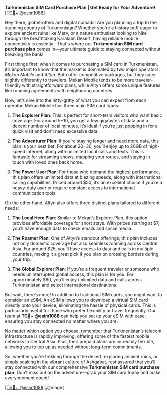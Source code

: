 **Turkmenistan SIM Card Purchase Plan | Get Ready for Your Adventure!** [[TG💪+ @esim1088](https://t.me/s/esim1088)]

Hey there, globetrotters and digital nomads! Are you planning a trip to the stunning country of Turkmenistan? Whether you're a history buff eager to explore ancient ruins like Merv, or a nature enthusiast looking to hike through the breathtaking Karakum Desert, having reliable mobile connectivity is essential. That's where our **Turkmenistan SIM card purchase plan** comes in—your ultimate guide to staying connected without breaking the bank!

First things first: when it comes to purchasing a SIM card in Turkmenistan, it’s important to know that the market is dominated by two major operators: *Mekan Mobile* and *Altyn*. Both offer competitive packages, but they cater slightly differently to travelers. Mekan Mobile tends to be more traveler-friendly with straightforward plans, while Altyn offers some unique features like roaming agreements with neighboring countries.

Now, let’s dive into the nitty-gritty of what you can expect from each operator. Mekan Mobile has three main SIM card types:

1. **The Explorer Plan**: This is perfect for short-term visitors who want basic coverage. For around $5-$10, you get a few gigabytes of data and a decent number of local minutes. It’s ideal if you’re just popping in for a quick visit and don’t need excessive data.

2. **The Adventurer Plan**: If you’re staying longer and need more data, this plan is your best bet. For about $20-$30, you’ll enjoy up to 20GB of high-speed internet, along with unlimited local calls and texts. This is fantastic for streaming shows, mapping your routes, and staying in touch with loved ones back home.

3. **The Power User Plan**: For those who demand the highest performance, this plan offers unlimited data at blazing speeds, along with international calling capabilities. Priced around $50, it’s an excellent choice if you’re a heavy-duty user or require constant access to international communication tools.

On the other hand, Altyn also offers three distinct plans tailored to different needs:

1. **The Local Hero Plan**: Similar to Mekan’s Explorer Plan, this option provides affordable coverage for short stays. With prices starting at $7, you’ll have enough data to check emails and social media.

2. **The Roamer Plan**: One of Altyn’s standout offerings, this plan includes not only domestic coverage but also seamless roaming across Central Asia. For around $25, you’ll have access to data and calls in multiple countries, making it a great pick if you plan on crossing borders during your trip.

3. **The Global Explorer Plan**: If you’re a frequent traveler or someone who needs uninterrupted global access, this plan is for you. For approximately $60, you’ll enjoy unlimited data and calls across Turkmenistan and select international destinations.

But wait, there’s more! In addition to traditional SIM cards, you might want to consider an eSIM. An eSIM allows you to download a virtual SIM card directly onto your device, eliminating the hassle of physical cards. This is particularly useful for those who prefer flexibility or travel frequently. Our team at **[TG💪+ @esim1088](https://t.me/s/esim1088)** can help you set up your eSIM with ease, ensuring you stay connected no matter where you are.

No matter which option you choose, remember that Turkmenistan’s telecom infrastructure is rapidly improving, offering some of the fastest mobile networks in Central Asia. Plus, their prepaid plans are incredibly flexible, allowing you to top up as needed without long-term commitments.

So, whether you’re trekking through the desert, exploring ancient ruins, or simply soaking in the vibrant culture of Ashgabat, rest assured that you’ll stay connected with our comprehensive **Turkmenistan SIM card purchase plan**. Don’t miss out on the adventure—grab your SIM card today and make every moment count!

[[TG💪+ @esim1088](https://t.me/s/esim1088) ![Image](https://i.postimg.cc/Y0z9fWf4/image.png)]